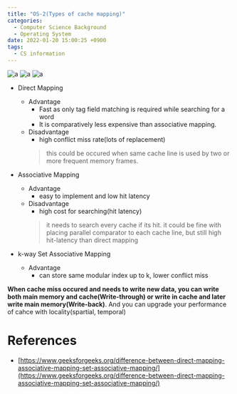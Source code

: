 ```yaml
---
title: "OS-2(Types of cache mapping)"
categories:
  - Computer Science Background
  - Operating System
date: 2022-01-20 15:00:25 +0900
tags:
  - CS information
---
```

![a](../../assets/p/cs/os/direct_mapping.png)
![a](../../assets/p/cs/os/associate_mapping.png)
![a](../../assets/p/cs/os/set_associate_mapping.png)

* Direct Mapping
  * Advantage
    * Fast as only tag field matching is required while searching for a word
    * It is comparatively less expensive than associative mapping.
  * Disadvantage
    * high conflict miss rate(lots of replacement)
    > this could be occured when same cache line is used by two or more frequent memory frames.

* Associative Mapping
  * Advantage
    * easy to implement and low hit latency
  * Disadvantage
    * high cost for searching(hit latency)
    > it needs to search every cache if its hit.
    > it could be fine with placing parallel comparator to each cache line, but still high hit-latency than direct mapping

* k-way Set Associative Mapping
  * Advantage
    * can store same modular index up to k, lower conflict miss

**When cache miss occured and needs to write new data, you can write both main memory and cache(Write-through) or write in cache and later write main memory(Write-back)**. And you can upgrade your performance of cahce with locality(spartial, temporal)



# References
* [https://www.geeksforgeeks.org/difference-between-direct-mapping-associative-mapping-set-associative-mapping/](https://www.geeksforgeeks.org/difference-between-direct-mapping-associative-mapping-set-associative-mapping/)